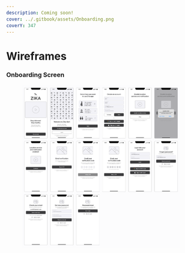 ```yaml
---
description: Coming soon!
cover: ../.gitbook/assets/Onboarding.png
coverY: 347
---
```


# Wireframes



### Onboarding Screen



<div data-full-width="true">

<figure><img src="../.gitbook/assets/Onboarding.png" alt=""><figcaption></figcaption></figure>

</div>
